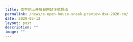 ```yaml
---
title: 南中网上开放日网站正式启动
permalink: /news/e-open-house-sneak-preview-dsa-2020-cn/
date: 2020-05-12
layout: post
description: ""
image: ""
---
```

